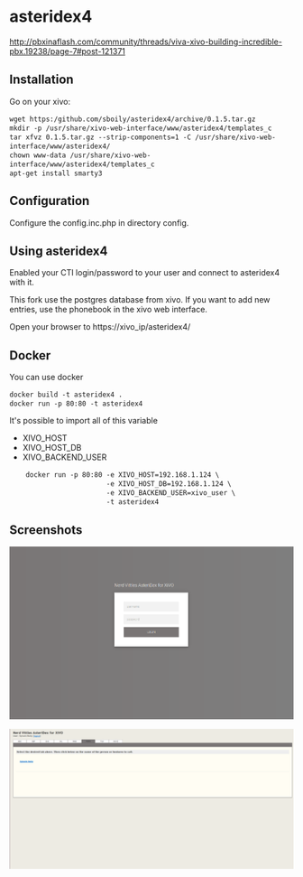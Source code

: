 # asteridex4

http://pbxinaflash.com/community/threads/viva-xivo-building-incredible-pbx.19238/page-7#post-121371

Installation
------------

Go on your xivo:

    wget https:/github.com/sboily/asteridex4/archive/0.1.5.tar.gz
    mkdir -p /usr/share/xivo-web-interface/www/asteridex4/templates_c
    tar xfvz 0.1.5.tar.gz --strip-components=1 -C /usr/share/xivo-web-interface/www/asteridex4/
    chown www-data /usr/share/xivo-web-interface/www/asteridex4/templates_c
    apt-get install smarty3

Configuration
-------------

Configure the config.inc.php in directory config.

Using asteridex4
----------------

Enabled your CTI login/password to your user and connect to asteridex4 with it.

This fork use the postgres database from xivo. If you want to add new entries, use the phonebook in the xivo web interface.

Open your browser to https://xivo_ip/asteridex4/

Docker
------

You can use docker

    docker build -t asteridex4 .
    docker run -p 80:80 -t asteridex4

It's possible to import all of this variable

- XIVO_HOST
- XIVO_HOST_DB
- XIVO_BACKEND_USER

```
    docker run -p 80:80 -e XIVO_HOST=192.168.1.124 \
                        -e XIVO_HOST_DB=192.168.1.124 \
                        -e XIVO_BACKEND_USER=xivo_user \
                        -t asteridex4
```

Screenshots
-----------

![login screenshot](/screenshots/login.png?raw=true "login")

![main screenshot](/screenshots/main.png?raw=true "main")
